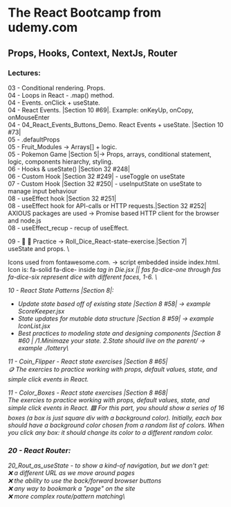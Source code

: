 # The React Bootcamp from udemy.com

## Props, Hooks, Context, NextJs, Router

### Lectures:

03 - Conditional rendering. Props.\
04 - Loops in React - .map() method.\
04 - Events. onClick + useState.\
04 - React Events. |Section 10 #69|. Example: onKeyUp, onCopy, onMouseEnter\
04 - 04_React_Events_Buttons_Demo. React Events + useState. |Section 10 #73|\
05 - .defaultProps\
05 - Fruit_Modules -> Arrays[] + logic.\
05 - Pokemon Game |Section 5|-> Props, arrays, conditional statement, logic, components hierarchy, styling.\
06 - Hooks & useState() |Section 32 #248|\
06 - Custom Hook |Section 32 #249| - useToggle on useState\
07 - Custom Hook |Section 32 #250| - useInputState on useState to manage input behaviour\
08 - useEffect hook |Section 32 #251|\
08 - useEffect hook for API-calls or HTTP requests.|Section 32 #252|\
AXIOUS packages are used -> Promise based HTTP client for the browser and node.js\
08 - useEffect_recup - recup of useEffect.

09 - 🎲 🎲 Practice -> Roll_Dice_React-state-exercise.|Section 7|\
useState and props. \

Icons used from fontawesome.com. -> script embedded inside index.html. \
Icon is: fa-solid fa-dice- inside <i> tag in Die.jsx || <i class="fas fa-dice-one"></i> fas fa-dice-one through fas fa-dice-six represent dice with different faces, 1-6. \

10 - React State Patterns |Section 8|:

- Update state based off of existing state |Section 8 #58| -> example ScoreKeeper.jsx
- State updates for mutable data structure |Section 8 #59| -> example IconList.jsx
- Best practices to modeling state and designing components |Section 8 #60 | /1.Minimaze your state. 2.State should live on the parent/ -> example ./lottery\

11 - Coin_Flipper - React state exercises |Section 8 #65|\
🪙 The exercies to practice working with props, default values, state, and simple click events in React.

11 - Color_Boxes - React state exercises |Section 8 #68|\
The exercies to practice working with props, default values, state, and simple click events in React.
🟪 For this part, you should show a series of 16 boxes (a box is just square div with a background color).
Initially, each box should have a background color chosen from a random list of colors.
When you click any box: it should change its color to a different random color.

### 20 - React Router:

20_Rout_as_useState - to show a kind-of navigation, but we don't get:\
❌ a different URL as we move around pages\
❌ the ability to use the back/forward browser buttons\
❌ any way to bookmark a "page" on the site\
❌ more complex route/pattern matching\
